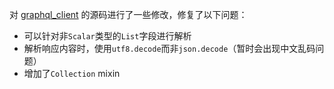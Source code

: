 对 [graphql_client](https://github.com/hourliert/graphql_client) 的源码进行了一些修改，修复了以下问题：
* 可以针对非`Scalar`类型的`List`字段进行解析
* 解析响应内容时，使用`utf8.decode`而非`json.decode`（暂时会出现中文乱码问题）
* 增加了`Collection` mixin